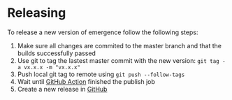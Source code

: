 # Releasing

To release a new version of emergence follow the following steps:

1. Make sure all changes are commited to the master branch and that the builds successfully passed 
2. Use git to tag the lastest master commit with the new version: `git tag -a vx.x.x -m "vx.x.x"`
3. Push local git tag to remote using `git push --follow-tags`
4. Wait until [GitHub Action](https://github.com/fgrutsch/emergence/actions?query=workflow%3ACI) finished the publish job
5. Create a new release in [GitHub](https://github.com/fgrutsch/emergence/releases)